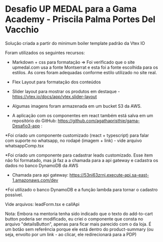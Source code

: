 # Desafio UP MEDAL para a Gama Academy - Priscila Palma Portes Del Vacchio

Solução criada a partir do minimum boiler template padrão da Vtex IO

Foram utilizados os seguintes recursos:

* Markdown + css para formatação
=> Foi verificado que o site upmedal.com usa a fonte Montserrat e esta foi a fonte escolhida para os estilos. As cores foram adequadas conforme estilo utilizado no site real.

* Flex Layout para formatação dos conteúdos

* Slider layout para mostrar os produtos em destaque -
https://vtex.io/docs/app/vtex.slider-layout

* Algumas imagens foram armazenada em um bucket S3 da AWS.

* A aplicação com os componentes em react também está salva em um repositório do GitHub: https://github.com/agathapristhie/gama-Desafio3-app :

*Foi criado um componente customizado (react + typescript) para falar com suporte no whatsapp, no
rodapé (imagem + link) - vide arquivo whatsappComp.tsx 

*Foi criado um componente para cadastrar leads customizado. Esse item não foi formatado, mas já faz a a chamada para a api gateway e cadastra os dados no banco DynamoDB da AWS

* Chamada para api gateway: https://53ni63zrnj.execute-api.sa-east-1.amazonaws.com/dev 

*Foi utilizado o banco DynamoDB e a função lambda para tornar o cadastro possível.

Vide arquivos: leadForm.tsx e callApi

Nota: Embora na mentoria tenha sido indicado que o texto do add-to-cart button poderia ser modificado, eu criei o componente que consta no arquivo "detailsButton", apenas para ficar mais parecido com o da loja. É um botão sem referência porque ele está dentro do product-summary (ou seja, envolto por um link - ao clicar, ele redirecionará para a PDP)
